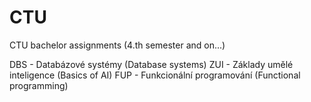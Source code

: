 # CTU
CTU bachelor assignments (4.th semester and on...)

DBS - Databázové systémy (Database systems)
ZUI - Základy umělé inteligence (Basics of AI)
FUP - Funkcionální programování (Functional programming)

